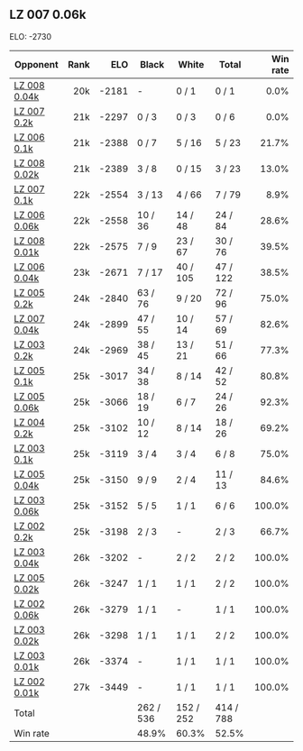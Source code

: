 ## LZ 007 0.06k ##

ELO: -2730

Opponent | Rank | ELO | Black | White | Total | Win rate
---------|-----:|----:|-------|-------|-------|-------:
[LZ 008 0.04k](LZ%20008%200.04k.md) | 20k | -2181 | - | 0 / 1 | 0 / 1 | 0.0%
[LZ 007 0.2k](LZ%20007%200.2k.md) | 21k | -2297 | 0 / 3 | 0 / 3 | 0 / 6 | 0.0%
[LZ 006 0.1k](LZ%20006%200.1k.md) | 21k | -2388 | 0 / 7 | 5 / 16 | 5 / 23 | 21.7%
[LZ 008 0.02k](LZ%20008%200.02k.md) | 21k | -2389 | 3 / 8 | 0 / 15 | 3 / 23 | 13.0%
[LZ 007 0.1k](LZ%20007%200.1k.md) | 22k | -2554 | 3 / 13 | 4 / 66 | 7 / 79 | 8.9%
[LZ 006 0.06k](LZ%20006%200.06k.md) | 22k | -2558 | 10 / 36 | 14 / 48 | 24 / 84 | 28.6%
[LZ 008 0.01k](LZ%20008%200.01k.md) | 22k | -2575 | 7 / 9 | 23 / 67 | 30 / 76 | 39.5%
[LZ 006 0.04k](LZ%20006%200.04k.md) | 23k | -2671 | 7 / 17 | 40 / 105 | 47 / 122 | 38.5%
[LZ 005 0.2k](LZ%20005%200.2k.md) | 24k | -2840 | 63 / 76 | 9 / 20 | 72 / 96 | 75.0%
[LZ 007 0.04k](LZ%20007%200.04k.md) | 24k | -2899 | 47 / 55 | 10 / 14 | 57 / 69 | 82.6%
[LZ 003 0.2k](LZ%20003%200.2k.md) | 24k | -2969 | 38 / 45 | 13 / 21 | 51 / 66 | 77.3%
[LZ 005 0.1k](LZ%20005%200.1k.md) | 25k | -3017 | 34 / 38 | 8 / 14 | 42 / 52 | 80.8%
[LZ 005 0.06k](LZ%20005%200.06k.md) | 25k | -3066 | 18 / 19 | 6 / 7 | 24 / 26 | 92.3%
[LZ 004 0.2k](LZ%20004%200.2k.md) | 25k | -3102 | 10 / 12 | 8 / 14 | 18 / 26 | 69.2%
[LZ 003 0.1k](LZ%20003%200.1k.md) | 25k | -3119 | 3 / 4 | 3 / 4 | 6 / 8 | 75.0%
[LZ 005 0.04k](LZ%20005%200.04k.md) | 25k | -3150 | 9 / 9 | 2 / 4 | 11 / 13 | 84.6%
[LZ 003 0.06k](LZ%20003%200.06k.md) | 25k | -3152 | 5 / 5 | 1 / 1 | 6 / 6 | 100.0%
[LZ 002 0.2k](LZ%20002%200.2k.md) | 25k | -3198 | 2 / 3 | - | 2 / 3 | 66.7%
[LZ 003 0.04k](LZ%20003%200.04k.md) | 26k | -3202 | - | 2 / 2 | 2 / 2 | 100.0%
[LZ 005 0.02k](LZ%20005%200.02k.md) | 26k | -3247 | 1 / 1 | 1 / 1 | 2 / 2 | 100.0%
[LZ 002 0.06k](LZ%20002%200.06k.md) | 26k | -3279 | 1 / 1 | - | 1 / 1 | 100.0%
[LZ 003 0.02k](LZ%20003%200.02k.md) | 26k | -3298 | 1 / 1 | 1 / 1 | 2 / 2 | 100.0%
[LZ 003 0.01k](LZ%20003%200.01k.md) | 26k | -3374 | - | 1 / 1 | 1 / 1 | 100.0%
[LZ 002 0.01k](LZ%20002%200.01k.md) | 27k | -3449 | - | 1 / 1 | 1 / 1 | 100.0%
Total | | | 262 / 536 | 152 / 252 | 414 / 788 | 
Win rate| | | 48.9% | 60.3% | 52.5% | 
